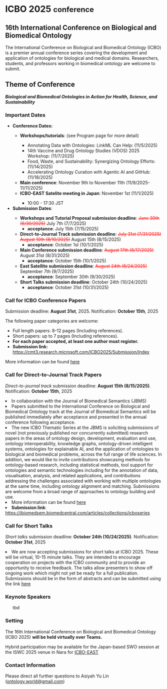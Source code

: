<br>
<h1> ICBO 2025 <small>conference</small></h1>

## 16th International Conference on Biological and Biomedical Ontology 

The International Conference on Biological and Biomedical Ontology (ICBO) is a premier annual conference series covering the development and application of ontologies for biological and medical domains. Researchers, students, and professors working in biomedical ontology are welcome to submit. 

## Theme of Conference 

<i> <b>Biological and Biomedical Ontologies in Action for Health, Science, and Sustainability</b> </i>

### Important Dates 

  <ul>
    <li><b>Conference Dates:</b></li>  
    <ul>
        <li><b>Workshops/tutorials</b>: (see Program page for more detail) </li>
          <ul>
            <li>Annotating Data with Ontologies: LinkML Can Help: (11/5/2025)</li>
            <li>14th Vaccine and Drug Ontology Studies (VDOS) 2025 Workshop: (11/7/2025)</li>
            <li>Food, Waste, and Sustainability: Synergizing Ontology Efforts: (11/14/2025)</li>
            <li>Accelerating Ontology Curation with Agentic AI and GitHub: (11/18/2025)</li>
          </ul>
        <li><b>Main conference</b>:  November 9th to November 11th (11/9/2025-11/11/2025)</li>
        <li><b>ICBO-EAST Satelite meeting in Japan</b>: November 1st (11/1/2025)</li>
            <ul><li>10:00 - 17:30 JST</li></ul>
    </ul>
    <li><b>Submission Dates</b>:</li> 
    <ul>
        <li><b>Workshops and Tutorial Proposal submission deadline</b>: <span style="color: red; text-decoration: line-through;">June 30th (6/30/2025)</span> July 7th (7/7/2025) 
           <ul><li><b>acceptance</b>: July 15th (7/15/2025)</li></ul>
        <li><b>Direct-to-Journal Track submission deadline</b>: <span style="color: red; text-decoration: line-through;">July 31st (7/31/2025)</span> <span style="color: red; text-decoration: line-through;">August 10th (8/10/2025)</span> August 15th (8/15/2025) 
          <ul><li><b>acceptance</b>: October 1st (10/1/2025)</li></ul>
        <li><b>Main Conference submission deadline</b>: <span style="color: red; text-decoration: line-through;">August 17th (8/17/2025)</span> August 31st (8/31/2025)
          <ul><li><b>acceptance</b>: October 15th (10/1/2025)</li></ul>
        <li><b>East Satellite submission deadline</b>: <span style="color: red; text-decoration: line-through;">August 24th (8/24/2025)</span> September 7th (9/7/2025)
          <ul><li><b>acceptance</b>: September 30th (9/30/2025)</li></ul>
        <li><b>Short Talks submission deadline</b>: October 24th (10/24/2025)
          <ul><li><b>acceptance</b>: October 31st (10/31/2025)</li></ul>
    </ul>
  </ul>

### Call for ICBO Conference Papers

Submission deadline: <b>August 31st</b>, 2025. Notification: <b>October 15th</b>, 2025

The following paper categories are welcome:
<ul>
    <li>Full length papers: 8-12 pages (Including references).</li>
    <li>Short papers: up to 7 pages (Including references).</li>
    <li><b>For each paper accepted, at least one author must register.</b></li>
    <li><b>Submission link:</b> <a href="https://cmt3.research.microsoft.com/ICBO2025/Submission/Index">https://cmt3.research.microsoft.com/ICBO2025/Submission/Index</a></i></li>
</ul>

More information can be found <a href="https://icbo-conference.github.io/icbo2025/call/">here</a>

### Call for Direct-to-Journal Track Papers

<i>Direct-to-journal track</i> submission deadline: <b>August 15th (8/15/2025)</b>. Notification: <b>October 15th</b>, 2025
    <li>In collaboration with the Journal of Biomedical Semantics (JBMS)</li>
    <li>Papers submitted to the International Conference on Biological and Biomedical Ontology track at the Journal of Biomedical Semantics will be published immediately after acceptance and presented in the annual conference following acceptance.</li>
    <li>The new ICBO Thematic Series at the JBMS is soliciting submissions of novel (not previously published nor concurrently submitted) research papers in the areas of ontology design, development, evaluation and use, ontology interoperability, knowledge graphs, ontology-driven intelligent systems, ontologies for explainable AI, and the application of ontologies to biological and biomedical problems, across the full range of life sciences. In addition, we would like to invite contributions showcasing methods for ontology-based research, including statistical methods, tool support for ontologies and semantic technologies including for the annotation of data, visualisation, analysis, and related applications, and contributions addressing the challenges associated with working with multiple ontologies at the same time, including ontology alignment and matching. Submissions are welcome from a broad range of approaches to ontology building and use.</li>
    <li>More information can be found <a href="https://jbiomedsem.biomedcentral.com/articles/collections/icboseries">here</a></li>
    <li><b>Submission link</b>: <a href="https://jbiomedsem.biomedcentral.com/articles/collections/icboseries">https://jbiomedsem.biomedcentral.com/articles/collections/icboseries</a></li>
</ul>

### Call for Short Talks

<i>Short talks</i> submission deadline: <b>October 24th (10/24/2025)</b>. Notification: <b>October 31st</b>, 2025
  <li>We are now accepting submissions for short talks at ICBO 2025. These will be virtual, 10-15 minute talks. They are intended to encourage cooperation on projects with the ICBO community and to provide an opportunity to receive feedback. The talks allow presenters to show off ongoing work which might not yet be ready for a full publication. Submissions should be in the form of abstracts and can be submitted using the link <a href="https://cmt3.research.microsoft.com/ICBO2025/Track/6/Submission/Create">here</a></li>

### Keynote Speakers

<ul>
    tbd
</ul>

### Setting

The 16th International Conference on Biological and Biomedical Ontology (ICBO 2025) <b>will be held virtually over Teams.</b> 

Hybrid participation may be available for the Japan-based SWO session at the ISWC 2025 venue in Nara for <a href="https://icbo-conference.github.io/icbo2025/east/">ICBO-EAST</a>

### Contact Information 

Please direct all further questions to Asiyah Yu Lin (ontology.world@gmail.com)


